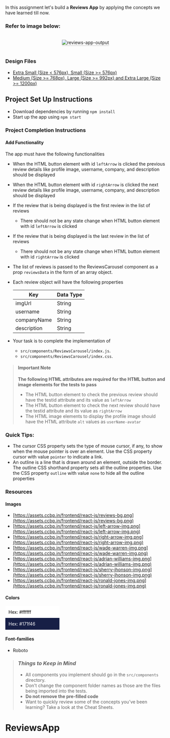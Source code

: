 In this assignment let's build a **Reviews App** by applying the concepts we
have learned till now.

### Refer to image below:

<br/>
<div style="text-align: center;">

<img src="https://assets.ccbp.in/frontend/content/react-js/reviews-app-output-v2.gif" alt="reviews-app-output" style="max-width:70%;box-shadow:0 2.8px 2.2px rgba(0, 0, 0, 0.12)">

</div>

<br/>

### Design Files

- [Extra Small (Size < 576px), Small (Size >= 576px)](https://assets.ccbp.in/frontend/content/react-js/reviews-app-sm-output.png)
- [Medium (Size >= 768px), Large (Size >= 992px) and Extra Large (Size >= 1200px)](https://assets.ccbp.in/frontend/content/react-js/reviews-app-lg-output.png)

## Project Set Up Instructions

- Download dependencies by running `npm install`
- Start up the app using `npm start`

### Project Completion Instructions

#### Add Functionality

The app must have the following functionalities

- When the HTML button element with id `leftArrow` is clicked the previous
  review details like profile image, username, company, and description should
  be displayed
- When the HTML button element with id `rightArrow` is clicked the next review
  details like profile image, username, company, and description should be
  displayed
- If the review that is being displayed is the first review in the list of
  reviews
  - There should not be any state change when HTML button element with id
    `leftArrow` is clicked
- If the review that is being displayed is the last review in the list of
  reviews

  - There should not be any state change when HTML button element with id
    `rightArrow` is clicked

- The list of reviews is passed to the ReviewsCarousel component as a prop
  `reviewsData` in the form of an array object.

- Each review object will have the following properties

  | Key         | Data Type |
  | ----------- | --------- |
  | imgUrl      | String    |
  | username    | String    |
  | companyName | String    |
  | description | String    |

- Your task is to complete the implementation of
  - `src/components/ReviewsCarousel/index.js`.
  - `src/components/ReviewsCarousel/index.css`.

> #### Important Note
>
> **The following HTML attributes are required for the HTML button and image
> elements for the tests to pass**
>
> - The HTML button element to check the previous review should have the testid
>   attribute and its value as `leftArrow`
> - The HTML button element to check the next review should have the testid
>   attribute and its value as `rightArrow`
> - The HTML image elements to display the profile image should have the HTML
>   attribute `alt` values as `userName-avatar`

### Quick Tips:

- The cursor CSS property sets the type of mouse cursor, if any, to show when
  the mouse pointer is over an element. Use the CSS property cursor with value
  `pointer` to indicate a link.
- An outline is a line that is drawn around an element, outside the border. The
  outline CSS shorthand property sets all the outline properties. Use the CSS
  property `outline` with value `none` to hide all the outline properties

### Resources

#### Images

- [https://assets.ccbp.in/frontend/react-js/reviews-bg.png](https://assets.ccbp.in/frontend/react-js/reviews-bg.png)
- [https://assets.ccbp.in/frontend/react-js/left-arrow-img.png](https://assets.ccbp.in/frontend/react-js/left-arrow-img.png)
- [https://assets.ccbp.in/frontend/react-js/right-arrow-img.png](https://assets.ccbp.in/frontend/react-js/right-arrow-img.png)
- [https://assets.ccbp.in/frontend/react-js/wade-warren-img.png](https://assets.ccbp.in/frontend/react-js/wade-warren-img.png)
- [https://assets.ccbp.in/frontend/react-js/adrian-williams-img.png](https://assets.ccbp.in/frontend/react-js/adrian-williams-img.png)
- [https://assets.ccbp.in/frontend/react-js/sherry-jhonson-img.png](https://assets.ccbp.in/frontend/react-js/sherry-jhonson-img.png)
- [https://assets.ccbp.in/frontend/react-js/ronald-jones-img.png](https://assets.ccbp.in/frontend/react-js/ronald-jones-img.png)

#### Colors

<div style="background-color: #ffffff ; width: 150px; padding: 10px; color: black">Hex: #ffffff</div>
<div style="background-color: #171f46 ; width: 150px; padding: 10px; color: white">Hex: #171f46</div>

#### Font-families

- Roboto

> ### _Things to Keep in Mind_
>
> - All components you implement should go in the `src/components` directory.
> - Don't change the component folder names as those are the files being
>   imported into the tests.
> - **Do not remove the pre-filled code**
> - Want to quickly review some of the concepts you’ve been learning? Take a
>   look at the Cheat Sheets.
# ReviewsApp
